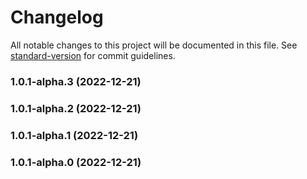# Changelog

All notable changes to this project will be documented in this file. See [standard-version](https://github.com/conventional-changelog/standard-version) for commit guidelines.

### 1.0.1-alpha.3 (2022-12-21)

### 1.0.1-alpha.2 (2022-12-21)

### 1.0.1-alpha.1 (2022-12-21)

### 1.0.1-alpha.0 (2022-12-21)
